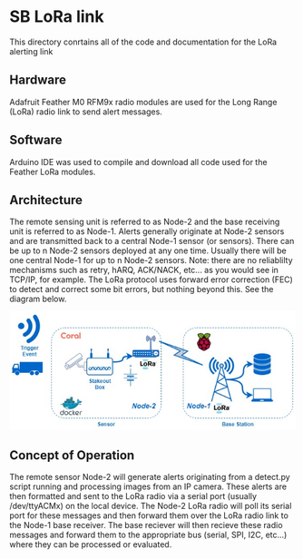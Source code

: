# SB LoRa link 
This directory conrtains all of the code and documentation for the LoRa alerting link

## Hardware
Adafruit Feather M0 RFM9x radio modules are used for the Long Range (LoRa) radio link
to send alert messages. 

## Software
Arduino IDE was used to compile and download all code used for the Feather LoRa modules.

## Architecture

The remote sensing unit is referred to as Node-2 and the base receiving unit is referred to
as Node-1. Alerts generally originate at Node-2 sensors and are transmitted back to a central
Node-1 sensor (or sensors). There can be up to n Node-2 sensors deployed at any one time. 
Usually there will be one central Node-1 for up to n Node-2 sensors. Note: there are no reliablilty
mechanisms such as retry, hARQ, ACK/NACK, etc... as you would see in TCP/IP, for example. The LoRa protocol uses
forward error correction (FEC) to detect and correct some bit errors, but nothing beyond this. See 
the diagram below.

![Network Diagram](./SB-LoRa__2_.jpg)

## Concept of Operation

The remote sensor Node-2 will generate alerts originating from a detect.py script running and 
processing images from an IP camera. These alerts are then formatted and sent to the LoRa radio
via a serial port (usually /dev/ttyACMx) on the local device. The Node-2 LoRa radio will poll its serial 
port for these messages and then forward them over the LoRa radio link to the Node-1 base receiver. The
base reciever will then recieve these radio messages and forward them to the appropriate bus (serial, SPI, 
I2C, etc...) where they can be processed or evaluated.


